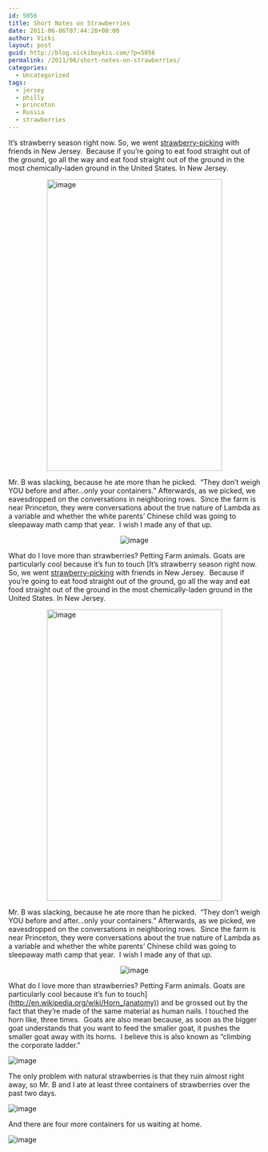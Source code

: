 ```yaml
---
id: 5056
title: Short Notes on Strawberries
date: 2011-06-06T07:44:28+00:00
author: Vicki
layout: post
guid: http://blog.vickiboykis.com/?p=5056
permalink: /2011/06/short-notes-on-strawberries/
categories:
  - Uncategorized
tags:
  - jersey
  - philly
  - princeton
  - Russia
  - strawberries
---
```

It&#8217;s strawberry season right now. So, we went [strawberry-picking](http://www.terhuneorchards.com/) with friends in New Jersey.  Because if you&#8217;re going to eat food straight out of the ground, go all the way and eat food straight out of the ground in the most chemically-laden ground in the United States. In New Jersey.
  
<img style="display: block; margin-right: auto; margin-left: auto;" src="http://blog.vickiboykis.com/wp-content/uploads/2011/06/wpid-IMAG0838.jpg" alt="image" width="350" height="583" />
  
Mr. B was slacking, because he ate more than he picked.  &#8220;They don&#8217;t weigh YOU before and after&#8230;only your containers.&#8221; Afterwards, as we picked, we eavesdropped on the conversations in neighboring rows.  Since the farm is near Princeton, they were conversations about the true nature of Lambda as a variable and whether the white parents&#8217; Chinese child was going to sleepaway math camp that year.  I wish I made any of that up.

<p style="text-align: center;">
  <img class="aligncenter" src="http://blog.vickiboykis.com/wp-content/uploads/2011/06/wpid-IMAG0837.jpg" alt="image" />
</p>

What do I love more than strawberries? Petting Farm animals. Goats are particularly cool because it&#8217;s fun to touch [It&#8217;s strawberry season right now. So, we went [strawberry-picking](http://www.terhuneorchards.com/) with friends in New Jersey.  Because if you&#8217;re going to eat food straight out of the ground, go all the way and eat food straight out of the ground in the most chemically-laden ground in the United States. In New Jersey.
  
<img style="display: block; margin-right: auto; margin-left: auto;" src="http://blog.vickiboykis.com/wp-content/uploads/2011/06/wpid-IMAG0838.jpg" alt="image" width="350" height="583" />
  
Mr. B was slacking, because he ate more than he picked.  &#8220;They don&#8217;t weigh YOU before and after&#8230;only your containers.&#8221; Afterwards, as we picked, we eavesdropped on the conversations in neighboring rows.  Since the farm is near Princeton, they were conversations about the true nature of Lambda as a variable and whether the white parents&#8217; Chinese child was going to sleepaway math camp that year.  I wish I made any of that up.

<p style="text-align: center;">
  <img class="aligncenter" src="http://blog.vickiboykis.com/wp-content/uploads/2011/06/wpid-IMAG0837.jpg" alt="image" />
</p>

What do I love more than strawberries? Petting Farm animals. Goats are particularly cool because it&#8217;s fun to touch](http://en.wikipedia.org/wiki/Horn_(anatomy)) and be grossed out by the fact that they&#8217;re made of the same material as human nails. I touched the horn like, three times.  Goats are also mean because, as soon as the bigger goat understands that you want to feed the smaller goat, it pushes the smaller goat away with its horns.  I believe this is also known as &#8220;climbing the corporate ladder.&#8221;
  
<img style="display: block; margin-right: auto; margin-left: auto;" src="http://blog.vickiboykis.com/wp-content/uploads/2011/06/wpid-IMAG0839.jpg" alt="image" />
  
The only problem with natural strawberries is that they ruin almost right away, so Mr. B and I ate at least three containers of strawberries over the past two days.

<img style="display: block; margin-right: auto; margin-left: auto;" src="http://blog.vickiboykis.com/wp-content/uploads/2011/06/wpid-IMAG0833.jpg" alt="image" />

And there are four more containers for us waiting at home.

<img style="display: block; margin-right: auto; margin-left: auto;" src="http://blog.vickiboykis.com/wp-content/uploads/2011/06/wpid-IMAG0836.jpg" alt="image" />